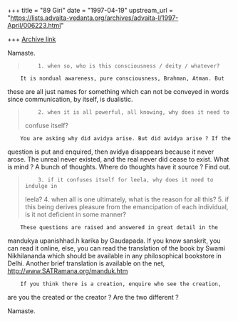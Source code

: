 +++
title = "89 Giri"
date = "1997-04-19"
upstream_url = "https://lists.advaita-vedanta.org/archives/advaita-l/1997-April/006223.html"

+++
[Archive link](https://lists.advaita-vedanta.org/archives/advaita-l/1997-April/006223.html)

Namaste.

>         1. when so, who is this consciousness / deity / whatever?

        It is nondual awareness, pure consciousness, Brahman, Atman. But
these are all just names for something which can not be conveyed in words
since communication, by itself, is dualistic.

>         2. when it is all powerful, all knowing, why does it need to
> confuse            itself?

        You are asking why did avidya arise. But did avidya arise ? If the
question is put and enquired, then avidya disappears because it never
arose. The unreal never existed, and the real never did cease to exist.
What is mind ? A bunch of thoughts. Where do thoughts have it source ?
Find out.

>         3. if it confuses itself for leela, why does it need to indulge in
> leela?
>         4. when all is one ultimately, what is the reason for all this?
>         5. if this being derives pleasure from the emancipation of each
> individual, is it not deficient in some manner?

        These questions are raised and answered in great detail in the
mandukya upanishhad.h karika by Gaudapada. If you know sanskrit, you
can read it online, else, you can read the translation of the book by Swami
Nikhilananda which should be available in any philosophical bookstore in
Delhi. Another brief translation is available on the net,
        http://www.SATRamana.org/manduk.htm

        If you think there is a creation, enquire who see the creation,
are you the created or the creator ? Are the two different ?

Namaste.


